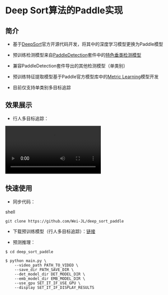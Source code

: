 # **Deep Sort算法的Paddle实现**

## **简介**

* 基于[DeepSort](https://github.com/nwojke/deep_sort)官方开源代码开发，将其中的深度学习模型更换为Paddle模型

* 预训练检测模型来自[PaddleDetection](https://github.com/PaddlePaddle/PaddleDetection)套件中的[特色垂类检测模型](https://github.com/PaddlePaddle/PaddleDetection/blob/release/0.4/docs/featured_model/CONTRIB_cn.md)

* 兼容PaddleDetection套件导出的其他检测模型（单类别）

* 预训练特征提取模型基于Paddle官方模型库中的[Metric Learning](https://github.com/PaddlePaddle/models/tree/develop/PaddleCV/metric_learning)模型开发

* 目前仅支持单类别多目标追踪

## **效果展示**

* 行人多目标追踪：

<video src="D:\PyCharm\Pro\deep_sort_paddle\Success_W .mp4"></video>

## **快速使用**

* 同步代码：

shell
```
git clone https://github.com/Wei-JL/deep_sort_paddle
```
* 下载预训练模型（行人多目标追踪）：[链接](http://bj.bcebos.com/v1/ai-studio-online/7e9d35a4c3f74a5b8d86220af0a082bb1b98e718ec084d149790bcf3dbb291bb?responseContentDisposition=attachment%3B%20filename%3Dmodel.zip&authorization=bce-auth-v1%2F0ef6765c1e494918bc0d4c3ca3e5c6d1%2F2020-11-13T07%3A01%3A51Z%2F-1%2F%2F65900c82aabcc6a3614094aeda14cdbd56ec00b63f845acbf034168b15883278)

* 预测推理：
```shell
$ cd deep_sort_paddle

$ python main.py \
    --video_path PATH_TO_VIDEO \
    --save_dir PATH_SAVE_DIR \
    --det_model_dir DET_MODEL_DIR \
    --emb_model_dir EMB_MODEL_DIR \
    --use_gpu SET_IT_IF_USE_GPU \
    --display SET_IT_IF_DISPLAY_RESULTS  
```

